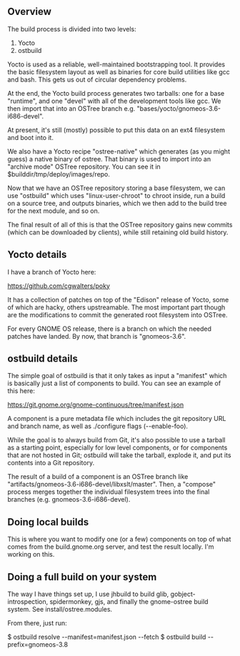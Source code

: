 Overview
--------

The build process is divided into two levels:

1. Yocto
2. ostbuild

Yocto is used as a reliable, well-maintained bootstrapping tool.  It
provides the basic filesystem layout as well as binaries for core
build utilities like gcc and bash.  This gets us out of circular
dependency problems.

At the end, the Yocto build process generates two tarballs: one for a
base "runtime", and one "devel" with all of the development tools like
gcc.  We then import that into an OSTree branch
e.g. "bases/yocto/gnomeos-3.6-i686-devel".

At present, it's still (mostly) possible to put this data on an ext4
filesystem and boot into it.

We also have a Yocto recipe "ostree-native" which generates (as you
might guess) a native binary of ostree.  That binary is used to import
into an "archive mode" OSTree repository.  You can see it in
$builddir/tmp/deploy/images/repo.

Now that we have an OSTree repository storing a base filesystem, we
can use "ostbuild" which uses "linux-user-chroot" to chroot inside,
run a build on a source tree, and outputs binaries, which we then add
to the build tree for the next module, and so on.

The final result of all of this is that the OSTree repository gains
new commits (which can be downloaded by clients), while still
retaining old build history.

Yocto details
-------------

I have a branch of Yocto here:

https://github.com/cgwalters/poky

It has a collection of patches on top of the "Edison" release of
Yocto, some of which are hacky, others upstreamable.  The most
important part though are the modifications to commit the generated
root filesystem into OSTree.

For every GNOME OS release, there is a branch on which the needed
patches have landed. By now, that branch is "gnomeos-3.6".

ostbuild details
----------------

The simple goal of ostbuild is that it only takes as input a
"manifest" which is basically just a list of components to build.  You
can see an example of this here:

https://git.gnome.org/gnome-continuous/tree/manifest.json

A component is a pure metadata file which includes the git repository
URL and branch name, as well as ./configure flags (--enable-foo).

While the goal is to always build from Git, it's also possible to use a
tarball as a starting point, especially for low level components, or for
components that are not hosted in Git; ostbuild will take the tarball,
explode it, and put its contents into a Git repository.

The result of a build of a component is an OSTree branch like
"artifacts/gnomeos-3.6-i686-devel/libxslt/master".  Then, a "compose"
process merges together the individual filesystem trees into the final
branches (e.g. gnomeos-3.6-i686-devel).

Doing local builds
------------------

This is where you want to modify one (or a few) components on top of
what comes from the build.gnome.org server, and test the result
locally.  I'm working on this.

Doing a full build on your system
---------------------------------

The way I have things set up, I use jhbuild to build glib,
gobject-introspection, spidermonkey, gjs, and finally the gnome-ostree
build system.  See install/ostree.modules.

From there, just run:

$ ostbuild resolve --manifest=manifest.json --fetch
$ ostbuild build --prefix=gnomeos-3.8



